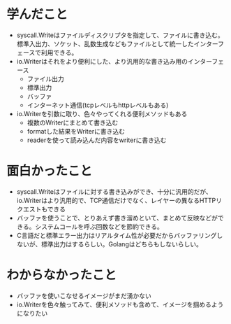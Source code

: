 # 学んだこと
- syscall.Writeはファイルディスクリプタを指定して、ファイルに書き込む。標準入出力、ソケット、乱数生成などもファイルとして統一したインターフェースで利用できる。
- io.Writerはそれをより便利にした、より汎用的な書き込み用のインターフェース
  - ファイル出力
  - 標準出力
  - バッファ
  - インターネット通信(tcpレベルもhttpレベルもある)
- io.Writerを引数に取り、色々やってくれる便利メソッドもある
  - 複数のWriterにまとめて書き込む
  - formatした結果をWriterに書き込む
  - readerを使って読み込んだ内容をwriterに書き込む
# 面白かったこと
- syscall.Writeはファイルに対する書き込みができ、十分に汎用的だが、io.Writerはより汎用的で、TCP通信だけでなく、レイヤーの異なるHTTPリクエストもできる
- バッファを使うことで、とりあえず書き溜めといて、まとめて反映などができる。システムコールを呼ぶ回数などを節約できる。
- C言語だと標準エラー出力はリアルタイム性が必要だからバッファリングしないが、標準出力はするらしい。Golangはどちらもしないらしい。
# わからなかったこと
- バッファを使いこなせるイメージがまだ湧かない
- io.Writerを色々触ってみて、便利メソッドも含めて、イメージを掴めるようになりたい